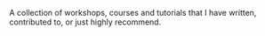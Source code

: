A collection of workshops, courses and tutorials that I have written, contributed to, or just highly recommend.

